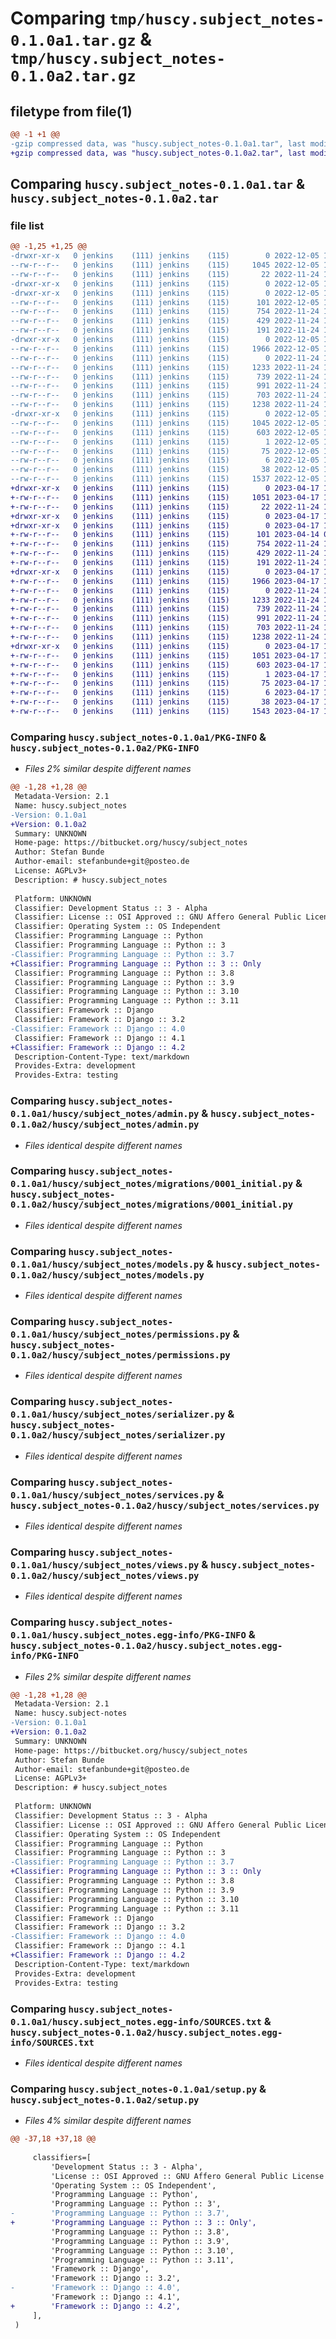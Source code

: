 # Comparing `tmp/huscy.subject_notes-0.1.0a1.tar.gz` & `tmp/huscy.subject_notes-0.1.0a2.tar.gz`

## filetype from file(1)

```diff
@@ -1 +1 @@
-gzip compressed data, was "huscy.subject_notes-0.1.0a1.tar", last modified: Mon Dec  5 14:24:53 2022, max compression
+gzip compressed data, was "huscy.subject_notes-0.1.0a2.tar", last modified: Mon Apr 17 10:36:07 2023, max compression
```

## Comparing `huscy.subject_notes-0.1.0a1.tar` & `huscy.subject_notes-0.1.0a2.tar`

### file list

```diff
@@ -1,25 +1,25 @@
-drwxr-xr-x   0 jenkins    (111) jenkins    (115)        0 2022-12-05 14:24:53.909153 huscy.subject_notes-0.1.0a1/
--rw-r--r--   0 jenkins    (111) jenkins    (115)     1045 2022-12-05 14:24:53.909153 huscy.subject_notes-0.1.0a1/PKG-INFO
--rw-r--r--   0 jenkins    (111) jenkins    (115)       22 2022-11-24 16:46:54.000000 huscy.subject_notes-0.1.0a1/README.md
-drwxr-xr-x   0 jenkins    (111) jenkins    (115)        0 2022-12-05 14:24:53.909153 huscy.subject_notes-0.1.0a1/huscy/
-drwxr-xr-x   0 jenkins    (111) jenkins    (115)        0 2022-12-05 14:24:53.909153 huscy.subject_notes-0.1.0a1/huscy/subject_notes/
--rw-r--r--   0 jenkins    (111) jenkins    (115)      101 2022-12-05 14:17:07.000000 huscy.subject_notes-0.1.0a1/huscy/subject_notes/__init__.py
--rw-r--r--   0 jenkins    (111) jenkins    (115)      754 2022-11-24 16:46:54.000000 huscy.subject_notes-0.1.0a1/huscy/subject_notes/admin.py
--rw-r--r--   0 jenkins    (111) jenkins    (115)      429 2022-11-24 16:46:54.000000 huscy.subject_notes-0.1.0a1/huscy/subject_notes/api_urls.py
--rw-r--r--   0 jenkins    (111) jenkins    (115)      191 2022-11-24 16:46:54.000000 huscy.subject_notes-0.1.0a1/huscy/subject_notes/apps.py
-drwxr-xr-x   0 jenkins    (111) jenkins    (115)        0 2022-12-05 14:24:53.909153 huscy.subject_notes-0.1.0a1/huscy/subject_notes/migrations/
--rw-r--r--   0 jenkins    (111) jenkins    (115)     1966 2022-12-05 14:24:53.000000 huscy.subject_notes-0.1.0a1/huscy/subject_notes/migrations/0001_initial.py
--rw-r--r--   0 jenkins    (111) jenkins    (115)        0 2022-11-24 16:46:54.000000 huscy.subject_notes-0.1.0a1/huscy/subject_notes/migrations/__init__.py
--rw-r--r--   0 jenkins    (111) jenkins    (115)     1233 2022-11-24 16:46:54.000000 huscy.subject_notes-0.1.0a1/huscy/subject_notes/models.py
--rw-r--r--   0 jenkins    (111) jenkins    (115)      739 2022-11-24 16:46:54.000000 huscy.subject_notes-0.1.0a1/huscy/subject_notes/permissions.py
--rw-r--r--   0 jenkins    (111) jenkins    (115)      991 2022-11-24 16:46:54.000000 huscy.subject_notes-0.1.0a1/huscy/subject_notes/serializer.py
--rw-r--r--   0 jenkins    (111) jenkins    (115)      703 2022-11-24 16:46:54.000000 huscy.subject_notes-0.1.0a1/huscy/subject_notes/services.py
--rw-r--r--   0 jenkins    (111) jenkins    (115)     1238 2022-11-24 16:46:54.000000 huscy.subject_notes-0.1.0a1/huscy/subject_notes/views.py
-drwxr-xr-x   0 jenkins    (111) jenkins    (115)        0 2022-12-05 14:24:53.909153 huscy.subject_notes-0.1.0a1/huscy.subject_notes.egg-info/
--rw-r--r--   0 jenkins    (111) jenkins    (115)     1045 2022-12-05 14:24:53.000000 huscy.subject_notes-0.1.0a1/huscy.subject_notes.egg-info/PKG-INFO
--rw-r--r--   0 jenkins    (111) jenkins    (115)      603 2022-12-05 14:24:53.000000 huscy.subject_notes-0.1.0a1/huscy.subject_notes.egg-info/SOURCES.txt
--rw-r--r--   0 jenkins    (111) jenkins    (115)        1 2022-12-05 14:24:53.000000 huscy.subject_notes-0.1.0a1/huscy.subject_notes.egg-info/dependency_links.txt
--rw-r--r--   0 jenkins    (111) jenkins    (115)       75 2022-12-05 14:24:53.000000 huscy.subject_notes-0.1.0a1/huscy.subject_notes.egg-info/requires.txt
--rw-r--r--   0 jenkins    (111) jenkins    (115)        6 2022-12-05 14:24:53.000000 huscy.subject_notes-0.1.0a1/huscy.subject_notes.egg-info/top_level.txt
--rw-r--r--   0 jenkins    (111) jenkins    (115)       38 2022-12-05 14:24:53.909153 huscy.subject_notes-0.1.0a1/setup.cfg
--rw-r--r--   0 jenkins    (111) jenkins    (115)     1537 2022-12-05 14:17:07.000000 huscy.subject_notes-0.1.0a1/setup.py
+drwxr-xr-x   0 jenkins    (111) jenkins    (115)        0 2023-04-17 10:36:07.806529 huscy.subject_notes-0.1.0a2/
+-rw-r--r--   0 jenkins    (111) jenkins    (115)     1051 2023-04-17 10:36:07.806529 huscy.subject_notes-0.1.0a2/PKG-INFO
+-rw-r--r--   0 jenkins    (111) jenkins    (115)       22 2022-11-24 16:46:54.000000 huscy.subject_notes-0.1.0a2/README.md
+drwxr-xr-x   0 jenkins    (111) jenkins    (115)        0 2023-04-17 10:36:07.806529 huscy.subject_notes-0.1.0a2/huscy/
+drwxr-xr-x   0 jenkins    (111) jenkins    (115)        0 2023-04-17 10:36:07.806529 huscy.subject_notes-0.1.0a2/huscy/subject_notes/
+-rw-r--r--   0 jenkins    (111) jenkins    (115)      101 2023-04-14 08:55:53.000000 huscy.subject_notes-0.1.0a2/huscy/subject_notes/__init__.py
+-rw-r--r--   0 jenkins    (111) jenkins    (115)      754 2022-11-24 16:46:54.000000 huscy.subject_notes-0.1.0a2/huscy/subject_notes/admin.py
+-rw-r--r--   0 jenkins    (111) jenkins    (115)      429 2022-11-24 16:46:54.000000 huscy.subject_notes-0.1.0a2/huscy/subject_notes/api_urls.py
+-rw-r--r--   0 jenkins    (111) jenkins    (115)      191 2022-11-24 16:46:54.000000 huscy.subject_notes-0.1.0a2/huscy/subject_notes/apps.py
+drwxr-xr-x   0 jenkins    (111) jenkins    (115)        0 2023-04-17 10:36:07.806529 huscy.subject_notes-0.1.0a2/huscy/subject_notes/migrations/
+-rw-r--r--   0 jenkins    (111) jenkins    (115)     1966 2023-04-17 10:36:07.000000 huscy.subject_notes-0.1.0a2/huscy/subject_notes/migrations/0001_initial.py
+-rw-r--r--   0 jenkins    (111) jenkins    (115)        0 2022-11-24 16:46:54.000000 huscy.subject_notes-0.1.0a2/huscy/subject_notes/migrations/__init__.py
+-rw-r--r--   0 jenkins    (111) jenkins    (115)     1233 2022-11-24 16:46:54.000000 huscy.subject_notes-0.1.0a2/huscy/subject_notes/models.py
+-rw-r--r--   0 jenkins    (111) jenkins    (115)      739 2022-11-24 16:46:54.000000 huscy.subject_notes-0.1.0a2/huscy/subject_notes/permissions.py
+-rw-r--r--   0 jenkins    (111) jenkins    (115)      991 2022-11-24 16:46:54.000000 huscy.subject_notes-0.1.0a2/huscy/subject_notes/serializer.py
+-rw-r--r--   0 jenkins    (111) jenkins    (115)      703 2022-11-24 16:46:54.000000 huscy.subject_notes-0.1.0a2/huscy/subject_notes/services.py
+-rw-r--r--   0 jenkins    (111) jenkins    (115)     1238 2022-11-24 16:46:54.000000 huscy.subject_notes-0.1.0a2/huscy/subject_notes/views.py
+drwxr-xr-x   0 jenkins    (111) jenkins    (115)        0 2023-04-17 10:36:07.806529 huscy.subject_notes-0.1.0a2/huscy.subject_notes.egg-info/
+-rw-r--r--   0 jenkins    (111) jenkins    (115)     1051 2023-04-17 10:36:07.000000 huscy.subject_notes-0.1.0a2/huscy.subject_notes.egg-info/PKG-INFO
+-rw-r--r--   0 jenkins    (111) jenkins    (115)      603 2023-04-17 10:36:07.000000 huscy.subject_notes-0.1.0a2/huscy.subject_notes.egg-info/SOURCES.txt
+-rw-r--r--   0 jenkins    (111) jenkins    (115)        1 2023-04-17 10:36:07.000000 huscy.subject_notes-0.1.0a2/huscy.subject_notes.egg-info/dependency_links.txt
+-rw-r--r--   0 jenkins    (111) jenkins    (115)       75 2023-04-17 10:36:07.000000 huscy.subject_notes-0.1.0a2/huscy.subject_notes.egg-info/requires.txt
+-rw-r--r--   0 jenkins    (111) jenkins    (115)        6 2023-04-17 10:36:07.000000 huscy.subject_notes-0.1.0a2/huscy.subject_notes.egg-info/top_level.txt
+-rw-r--r--   0 jenkins    (111) jenkins    (115)       38 2023-04-17 10:36:07.806529 huscy.subject_notes-0.1.0a2/setup.cfg
+-rw-r--r--   0 jenkins    (111) jenkins    (115)     1543 2023-04-17 10:29:20.000000 huscy.subject_notes-0.1.0a2/setup.py
```

### Comparing `huscy.subject_notes-0.1.0a1/PKG-INFO` & `huscy.subject_notes-0.1.0a2/PKG-INFO`

 * *Files 2% similar despite different names*

```diff
@@ -1,28 +1,28 @@
 Metadata-Version: 2.1
 Name: huscy.subject_notes
-Version: 0.1.0a1
+Version: 0.1.0a2
 Summary: UNKNOWN
 Home-page: https://bitbucket.org/huscy/subject_notes
 Author: Stefan Bunde
 Author-email: stefanbunde+git@posteo.de
 License: AGPLv3+
 Description: # huscy.subject_notes
         
 Platform: UNKNOWN
 Classifier: Development Status :: 3 - Alpha
 Classifier: License :: OSI Approved :: GNU Affero General Public License v3 or later (AGPLv3+)
 Classifier: Operating System :: OS Independent
 Classifier: Programming Language :: Python
 Classifier: Programming Language :: Python :: 3
-Classifier: Programming Language :: Python :: 3.7
+Classifier: Programming Language :: Python :: 3 :: Only
 Classifier: Programming Language :: Python :: 3.8
 Classifier: Programming Language :: Python :: 3.9
 Classifier: Programming Language :: Python :: 3.10
 Classifier: Programming Language :: Python :: 3.11
 Classifier: Framework :: Django
 Classifier: Framework :: Django :: 3.2
-Classifier: Framework :: Django :: 4.0
 Classifier: Framework :: Django :: 4.1
+Classifier: Framework :: Django :: 4.2
 Description-Content-Type: text/markdown
 Provides-Extra: development
 Provides-Extra: testing
```

### Comparing `huscy.subject_notes-0.1.0a1/huscy/subject_notes/admin.py` & `huscy.subject_notes-0.1.0a2/huscy/subject_notes/admin.py`

 * *Files identical despite different names*

### Comparing `huscy.subject_notes-0.1.0a1/huscy/subject_notes/migrations/0001_initial.py` & `huscy.subject_notes-0.1.0a2/huscy/subject_notes/migrations/0001_initial.py`

 * *Files identical despite different names*

### Comparing `huscy.subject_notes-0.1.0a1/huscy/subject_notes/models.py` & `huscy.subject_notes-0.1.0a2/huscy/subject_notes/models.py`

 * *Files identical despite different names*

### Comparing `huscy.subject_notes-0.1.0a1/huscy/subject_notes/permissions.py` & `huscy.subject_notes-0.1.0a2/huscy/subject_notes/permissions.py`

 * *Files identical despite different names*

### Comparing `huscy.subject_notes-0.1.0a1/huscy/subject_notes/serializer.py` & `huscy.subject_notes-0.1.0a2/huscy/subject_notes/serializer.py`

 * *Files identical despite different names*

### Comparing `huscy.subject_notes-0.1.0a1/huscy/subject_notes/services.py` & `huscy.subject_notes-0.1.0a2/huscy/subject_notes/services.py`

 * *Files identical despite different names*

### Comparing `huscy.subject_notes-0.1.0a1/huscy/subject_notes/views.py` & `huscy.subject_notes-0.1.0a2/huscy/subject_notes/views.py`

 * *Files identical despite different names*

### Comparing `huscy.subject_notes-0.1.0a1/huscy.subject_notes.egg-info/PKG-INFO` & `huscy.subject_notes-0.1.0a2/huscy.subject_notes.egg-info/PKG-INFO`

 * *Files 2% similar despite different names*

```diff
@@ -1,28 +1,28 @@
 Metadata-Version: 2.1
 Name: huscy.subject-notes
-Version: 0.1.0a1
+Version: 0.1.0a2
 Summary: UNKNOWN
 Home-page: https://bitbucket.org/huscy/subject_notes
 Author: Stefan Bunde
 Author-email: stefanbunde+git@posteo.de
 License: AGPLv3+
 Description: # huscy.subject_notes
         
 Platform: UNKNOWN
 Classifier: Development Status :: 3 - Alpha
 Classifier: License :: OSI Approved :: GNU Affero General Public License v3 or later (AGPLv3+)
 Classifier: Operating System :: OS Independent
 Classifier: Programming Language :: Python
 Classifier: Programming Language :: Python :: 3
-Classifier: Programming Language :: Python :: 3.7
+Classifier: Programming Language :: Python :: 3 :: Only
 Classifier: Programming Language :: Python :: 3.8
 Classifier: Programming Language :: Python :: 3.9
 Classifier: Programming Language :: Python :: 3.10
 Classifier: Programming Language :: Python :: 3.11
 Classifier: Framework :: Django
 Classifier: Framework :: Django :: 3.2
-Classifier: Framework :: Django :: 4.0
 Classifier: Framework :: Django :: 4.1
+Classifier: Framework :: Django :: 4.2
 Description-Content-Type: text/markdown
 Provides-Extra: development
 Provides-Extra: testing
```

### Comparing `huscy.subject_notes-0.1.0a1/huscy.subject_notes.egg-info/SOURCES.txt` & `huscy.subject_notes-0.1.0a2/huscy.subject_notes.egg-info/SOURCES.txt`

 * *Files identical despite different names*

### Comparing `huscy.subject_notes-0.1.0a1/setup.py` & `huscy.subject_notes-0.1.0a2/setup.py`

 * *Files 4% similar despite different names*

```diff
@@ -37,18 +37,18 @@
 
     classifiers=[
         'Development Status :: 3 - Alpha',
         'License :: OSI Approved :: GNU Affero General Public License v3 or later (AGPLv3+)',
         'Operating System :: OS Independent',
         'Programming Language :: Python',
         'Programming Language :: Python :: 3',
-        'Programming Language :: Python :: 3.7',
+        'Programming Language :: Python :: 3 :: Only',
         'Programming Language :: Python :: 3.8',
         'Programming Language :: Python :: 3.9',
         'Programming Language :: Python :: 3.10',
         'Programming Language :: Python :: 3.11',
         'Framework :: Django',
         'Framework :: Django :: 3.2',
-        'Framework :: Django :: 4.0',
         'Framework :: Django :: 4.1',
+        'Framework :: Django :: 4.2',
     ],
 )
```

